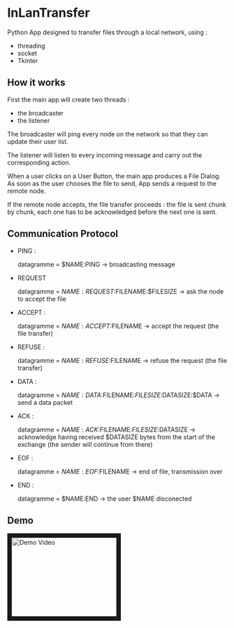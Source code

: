 # InLanTransfer
Python App designed to transfer files through a local network, using :
  - threading
  - socket
  - Tkinter
  
## How it works

First the main app will create two threads :
  - the broadcaster
  - the listener

The broadcaster will ping every node on the network so that they can update their user list.

The listener will listen to every incoming message and carry out the corresponding action.

When a user clicks on a User Button, the main app produces a File Dialog. As soon as the user chooses the file to send, App sends a request to the remote node. 

If the remote node accepts, the file transfer proceeds : the file is sent chunk by chunk, each one has to be acknowledged before the next one is sent.

## Communication Protocol

- PING :

  datagramme =  $NAME:PING  -> broadcasting message
- REQUEST

  datagramme = $NAME:REQUEST:$FILENAME:$FILESIZE  -> ask the node to accept the file
- ACCEPT :

  datagramme = $NAME:ACCEPT:$FILENAME -> accept the request (the file transfer)
- REFUSE :

  datagramme = $NAME:REFUSE:$FILENAME -> refuse the request (the file transfer)
- DATA :

  datagramme = $NAME:DATA:$FILENAME:$FILESIZE:$DATASIZE:$DATA -> send a data packet
- ACK :

  datagramme = $NAME:ACK:$FILENAME:$FILESIZE:$DATASIZE -> acknowledge having received $DATASIZE bytes from the start of the exchange (the sender will continue from there)
- EOF :

  datagramme = $NAME:EOF:$FILENAME -> end of file, transmission over
- END :

  datagramme = $NAME:END  -> the user $NAME disconected

## Demo

<a href="http://www.youtube.com/watch?feature=player_embedded&v=O6nVn01DYBQ" target="blank"><img src="http://img.youtube.com/vi/O6nVn01DYBQ/0.jpg" alt="Demo Video" width="240" height="180" border="10" /></a>
